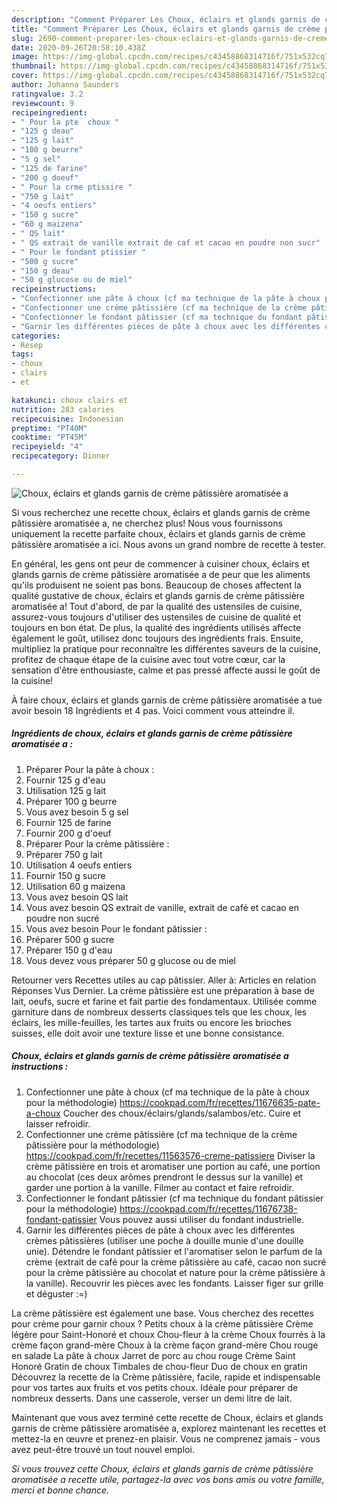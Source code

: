 ```yaml
---
description: "Comment Préparer Les Choux, éclairs et glands garnis de crème pâtissière aromatisée a"
title: "Comment Préparer Les Choux, éclairs et glands garnis de crème pâtissière aromatisée a"
slug: 2690-comment-preparer-les-choux-eclairs-et-glands-garnis-de-creme-patissiere-aromatisee-a
date: 2020-09-26T20:58:10.438Z
image: https://img-global.cpcdn.com/recipes/c43458868314716f/751x532cq70/choux-eclairs-et-glands-garnis-de-creme-patissiere-aromatisee-a-photo-principale-de-la-recette.jpg
thumbnail: https://img-global.cpcdn.com/recipes/c43458868314716f/751x532cq70/choux-eclairs-et-glands-garnis-de-creme-patissiere-aromatisee-a-photo-principale-de-la-recette.jpg
cover: https://img-global.cpcdn.com/recipes/c43458868314716f/751x532cq70/choux-eclairs-et-glands-garnis-de-creme-patissiere-aromatisee-a-photo-principale-de-la-recette.jpg
author: Johanna Saunders
ratingvalue: 3.2
reviewcount: 9
recipeingredient:
- " Pour la pte  choux "
- "125 g deau"
- "125 g lait"
- "100 g beurre"
- "5 g sel"
- "125 de farine"
- "200 g doeuf"
- " Pour la crme ptissire "
- "750 g lait"
- "4 oeufs entiers"
- "150 g sucre"
- "60 g maizena"
- " QS lait"
- " QS extrait de vanille extrait de caf et cacao en poudre non sucr"
- " Pour le fondant ptissier "
- "500 g sucre"
- "150 g deau"
- "50 g glucose ou de miel"
recipeinstructions:
- "Confectionner une pâte à choux (cf ma technique de la pâte à choux pour la méthodologie) https://cookpad.com/fr/recettes/11676635-pate-a-choux Coucher des choux/éclairs/glands/salambos/etc. Cuire et laisser refroidir."
- "Confectionner une crème pâtissière (cf ma technique de la crème pâtissière pour la méthodologie) https://cookpad.com/fr/recettes/11563576-creme-patissiere Diviser la crème pâtissière en trois et aromatiser une portion au café, une portion au chocolat (ces deux arômes prendront le dessus sur la vanille) et garder une portion à la vanille. Filmer au contact et faire refroidir."
- "Confectionner le fondant pâtissier (cf ma technique du fondant pâtissier pour la méthodologie) https://cookpad.com/fr/recettes/11676738-fondant-patissier Vous pouvez aussi utiliser du fondant industrielle."
- "Garnir les différentes pièces de pâte à choux avec les différentes crèmes pâtissières (utiliser une poche à douille munie d&#39;une douille unie). Détendre le fondant pâtissier et l&#39;aromatiser selon le parfum de la crème (extrait de café pour la crème pâtissière au café, cacao non sucré pour la crème pâtissière au chocolat et nature pour la crème pâtissière à la vanille). Recouvrir les pièces avec les fondants. Laisser figer sur grille et déguster :=)"
categories:
- Resep
tags:
- choux
- clairs
- et

katakunci: choux clairs et 
nutrition: 283 calories
recipecuisine: Indonesian
preptime: "PT40M"
cooktime: "PT45M"
recipeyield: "4"
recipecategory: Dinner

---
```



![Choux, éclairs et glands garnis de crème pâtissière aromatisée a](https://img-global.cpcdn.com/recipes/c43458868314716f/751x532cq70/choux-eclairs-et-glands-garnis-de-creme-patissiere-aromatisee-a-photo-principale-de-la-recette.jpg)

Si vous recherchez une recette choux, éclairs et glands garnis de crème pâtissière aromatisée a, ne cherchez plus! Nous vous fournissons uniquement la recette parfaite choux, éclairs et glands garnis de crème pâtissière aromatisée a ici. Nous avons un grand nombre de recette à tester.

En général, les gens ont peur de commencer à cuisiner choux, éclairs et glands garnis de crème pâtissière aromatisée a de peur que les aliments qu'ils produisent ne soient pas bons. Beaucoup de choses affectent la qualité gustative de choux, éclairs et glands garnis de crème pâtissière aromatisée a! Tout d'abord, de par la qualité des ustensiles de cuisine, assurez-vous toujours d'utiliser des ustensiles de cuisine de qualité et toujours en bon état. De plus, la qualité des ingrédients utilisés affecte également le goût, utilisez donc toujours des ingrédients frais. Ensuite, multipliez la pratique pour reconnaître les différentes saveurs de la cuisine, profitez de chaque étape de la cuisine avec tout votre cœur, car la sensation d'être enthousiaste, calme et pas pressé affecte aussi le goût de la cuisine!

<!--inarticleads1-->

À faire choux, éclairs et glands garnis de crème pâtissière aromatisée a tue avoir besoin 18 Ingrédients et 4 pas. Voici comment vous atteindre il.

##### Ingrédients de choux, éclairs et glands garnis de crème pâtissière aromatisée a :

1. Préparer  Pour la pâte à choux :
1. Fournir 125 g d&#39;eau
1. Utilisation 125 g lait
1. Préparer 100 g beurre
1. Vous avez besoin 5 g sel
1. Fournir 125 de farine
1. Fournir 200 g d&#39;oeuf
1. Préparer  Pour la crème pâtissière :
1. Préparer 750 g lait
1. Utilisation 4 oeufs entiers
1. Fournir 150 g sucre
1. Utilisation 60 g maizena
1. Vous avez besoin  QS lait
1. Vous avez besoin  QS extrait de vanille, extrait de café et cacao en poudre non sucré
1. Vous avez besoin  Pour le fondant pâtissier :
1. Préparer 500 g sucre
1. Préparer 150 g d&#39;eau
1. Vous devez vous préparer 50 g glucose ou de miel


Retourner vers Recettes utiles au cap pâtissier. Aller à: Articles en relation Réponses Vus Dernier. La crème pâtissière est une préparation à base de lait, oeufs, sucre et farine et fait partie des fondamentaux. Utilisée comme garniture dans de nombreux desserts classiques tels que les choux, les éclairs, les mille-feuilles, les tartes aux fruits ou encore les brioches suisses, elle doit avoir une texture lisse et une bonne consistance. 

<!--inarticleads2-->

##### Choux, éclairs et glands garnis de crème pâtissière aromatisée a instructions :

1. Confectionner une pâte à choux (cf ma technique de la pâte à choux pour la méthodologie) https://cookpad.com/fr/recettes/11676635-pate-a-choux Coucher des choux/éclairs/glands/salambos/etc. Cuire et laisser refroidir.
1. Confectionner une crème pâtissière (cf ma technique de la crème pâtissière pour la méthodologie) https://cookpad.com/fr/recettes/11563576-creme-patissiere Diviser la crème pâtissière en trois et aromatiser une portion au café, une portion au chocolat (ces deux arômes prendront le dessus sur la vanille) et garder une portion à la vanille. Filmer au contact et faire refroidir.
1. Confectionner le fondant pâtissier (cf ma technique du fondant pâtissier pour la méthodologie) https://cookpad.com/fr/recettes/11676738-fondant-patissier Vous pouvez aussi utiliser du fondant industrielle.
1. Garnir les différentes pièces de pâte à choux avec les différentes crèmes pâtissières (utiliser une poche à douille munie d&#39;une douille unie). Détendre le fondant pâtissier et l&#39;aromatiser selon le parfum de la crème (extrait de café pour la crème pâtissière au café, cacao non sucré pour la crème pâtissière au chocolat et nature pour la crème pâtissière à la vanille). Recouvrir les pièces avec les fondants. Laisser figer sur grille et déguster :=)


La crème pâtissière est également une base. Vous cherchez des recettes pour crème pour garnir choux ? Petits choux à la crème pâtissière Crème légère pour Saint-Honoré et choux Chou-fleur à la crème Choux fourrés à la crème façon grand-mère Choux à la crème façon grand-mère Chou rouge en salade La pâte à choux Jarret de porc au chou rouge Crème Saint Honoré Gratin de choux Timbales de chou-fleur Duo de choux en gratin Découvrez la recette de la Crème pâtissière, facile, rapide et indispensable pour vos tartes aux fruits et vos petits choux. Idéale pour préparer de nombreux desserts. Dans une casserole, verser un demi litre de lait. 

<!--inarticleads1-->

<p>
Maintenant que vous avez terminé cette recette de Choux, éclairs et glands garnis de crème pâtissière aromatisée a, explorez maintenant les recettes et mettez-la en œuvre et prenez-en plaisir. Vous ne comprenez jamais - vous avez peut-être trouvé un tout nouvel emploi.
</p>

<p>
<i>Si vous trouvez cette Choux, éclairs et glands garnis de crème pâtissière aromatisée a recette utile, partagez-la avec vos bons amis ou votre famille, merci et bonne chance.</i>
</p>
